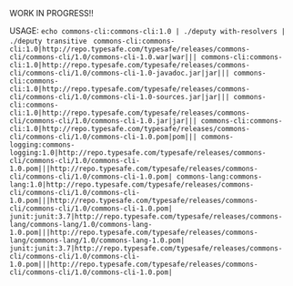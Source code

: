 WORK IN PROGRESS!!

USAGE:
`echo commons-cli:commons-cli:1.0 | ./deputy with-resolvers |  ./deputy transitive`
`
commons-cli:commons-cli:1.0|http://repo.typesafe.com/typesafe/releases/commons-cli/commons-cli/1.0/commons-cli-1.0.war|war|||
commons-cli:commons-cli:1.0|http://repo.typesafe.com/typesafe/releases/commons-cli/commons-cli/1.0/commons-cli-1.0-javadoc.jar|jar|||
commons-cli:commons-cli:1.0|http://repo.typesafe.com/typesafe/releases/commons-cli/commons-cli/1.0/commons-cli-1.0-sources.jar|jar|||
commons-cli:commons-cli:1.0|http://repo.typesafe.com/typesafe/releases/commons-cli/commons-cli/1.0/commons-cli-1.0.jar|jar|||
commons-cli:commons-cli:1.0|http://repo.typesafe.com/typesafe/releases/commons-cli/commons-cli/1.0/commons-cli-1.0.pom|pom|||
commons-logging:commons-logging:1.0|http://repo.typesafe.com/typesafe/releases/commons-cli/commons-cli/1.0/commons-cli-1.0.pom|||http://repo.typesafe.com/typesafe/releases/commons-cli/commons-cli/1.0/commons-cli-1.0.pom|
commons-lang:commons-lang:1.0|http://repo.typesafe.com/typesafe/releases/commons-cli/commons-cli/1.0/commons-cli-1.0.pom|||http://repo.typesafe.com/typesafe/releases/commons-cli/commons-cli/1.0/commons-cli-1.0.pom|
junit:junit:3.7|http://repo.typesafe.com/typesafe/releases/commons-lang/commons-lang/1.0/commons-lang-1.0.pom|||http://repo.typesafe.com/typesafe/releases/commons-lang/commons-lang/1.0/commons-lang-1.0.pom|
junit:junit:3.7|http://repo.typesafe.com/typesafe/releases/commons-cli/commons-cli/1.0/commons-cli-1.0.pom|||http://repo.typesafe.com/typesafe/releases/commons-cli/commons-cli/1.0/commons-cli-1.0.pom|`
